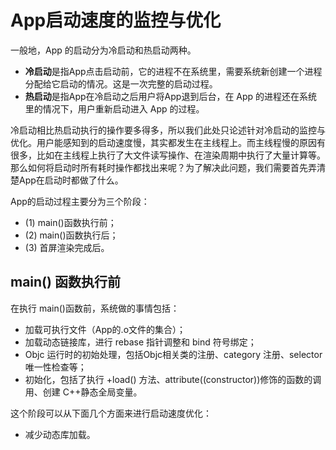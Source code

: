 # App启动速度的监控与优化

一般地，App 的启动分为冷启动和热启动两种。

* **冷启动**是指App点击启动前，它的进程不在系统里，需要系统新创建一个进程分配给它启动的情况。这是一次完整的启动过程。
* **热启动**是指App在冷启动之后用户将App退到后台，在 App 的进程还在系统里的情况下，用户重新启动进入 App 的过程。

冷启动相比热启动执行的操作要多得多，所以我们此处只论述针对冷启动的监控与优化。用户能感知到的启动速度慢，其实都发生在主线程上。而主线程慢的原因有很多，比如在主线程上执行了大文件读写操作、在渲染周期中执行了大量计算等。那么如何将启动时所有耗时操作都找出来呢？为了解决此问题，我们需要首先弄清楚App在启动时都做了什么。

App的启动过程主要分为三个阶段：

* (1) main()函数执行前；
* (2) main()函数执行后；
* (3) 首屏渲染完成后。


## main() 函数执行前

在执行 main()函数前，系统做的事情包括：

* 加载可执行文件（App的.o文件的集合）；
* 加载动态链接库，进行 rebase 指针调整和 bind 符号绑定；
* Objc 运行时的初始处理，包括Objc相关类的注册、category 注册、selector唯一性检查等；
* 初始化，包括了执行 +load() 方法、attribute((constructor))修饰的函数的调用、创建 C++静态全局变量。

这个阶段可以从下面几个方面来进行启动速度优化：

* 减少动态库加载。
